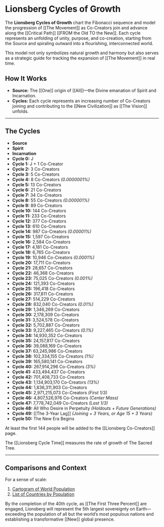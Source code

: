 # Lionsberg Cycles of Growth

The **Lionsberg Cycles of Growth** chart the Fibonacci sequence and model the progression of [[The Movement]] as Co-Creators join and advance along the [[Critical Path]] [[FROM the Old TO the New]]. Each cycle represents an unfolding of unity, purpose, and co-creation, starting from the Source and spiraling outward into a flourishing, interconnected world.

This model not only symbolizes natural growth and harmony but also serves as a strategic guide for tracking the expansion of [[The Movement]] in real time.

## **How It Works**

- **Source:** The [[One]] origin of [[All]]—the Divine emanation of Spirit and Incarnation.
- **Cycles:** Each cycle represents an increasing number of Co-Creators joining and contributing to the [[New Civilization]] as [[The Vision]] unfolds.

---

## **The Cycles**

- **Source**
- **Spirit**
- **Incarnation**
- **Cycle 0:** J
- **Cycle 1:** J + 1 Co-Creator
- **Cycle 2:** 3 Co-Creators
- **Cycle 3:** 5 Co-Creators
- **Cycle 4:** 8 Co-Creators _(0.0000001%)_
- **Cycle 5:** 13 Co-Creators
- **Cycle 6:** 21 Co-Creators
- **Cycle 7:** 34 Co-Creators
- **Cycle 8:** 55 Co-Creators _(0.000001%)_
- **Cycle 9:** 89 Co-Creators
- **Cycle 10:** 144 Co-Creators
- **Cycle 11:** 233 Co-Creators
- **Cycle 12:** 377 Co-Creators
- **Cycle 13:** 610 Co-Creators
- **Cycle 14:** 987 Co-Creators _(0.00001%)_
- **Cycle 15:** 1,597 Co-Creators
- **Cycle 16:** 2,584 Co-Creators
- **Cycle 17:** 4,181 Co-Creators
- **Cycle 18:** 6,765 Co-Creators
- **Cycle 19:** 10,946 Co-Creators _(0.0001%)_
- **Cycle 20:** 17,711 Co-Creators
- **Cycle 21:** 28,657 Co-Creators
- **Cycle 22:** 46,368 Co-Creators
- **Cycle 23:** 75,025 Co-Creators _(0.001%)_
- **Cycle 24:** 121,393 Co-Creators
- **Cycle 25:** 196,418 Co-Creators
- **Cycle 26:** 317,811 Co-Creators
- **Cycle 27:** 514,229 Co-Creators
- **Cycle 28:** 832,040 Co-Creators _(0.01%)_
- **Cycle 29:** 1,346,269 Co-Creators
- **Cycle 30:** 2,178,309 Co-Creators
- **Cycle 31:** 3,524,578 Co-Creators
- **Cycle 32:** 5,702,887 Co-Creators
- **Cycle 33:** 9,227,465 Co-Creators _(0.1%)_
- **Cycle 34:** 14,930,352 Co-Creators
- **Cycle 35:** 24,157,817 Co-Creators
- **Cycle 36:** 39,088,169 Co-Creators
- **Cycle 37:** 63,245,986 Co-Creators
- **Cycle 38:** 102,334,155 Co-Creators _(1%)_
- **Cycle 39:** 165,580,141 Co-Creators
- **Cycle 40:** 267,914,296 Co-Creators _(3%)_
- **Cycle 41:** 433,494,437 Co-Creators
- **Cycle 42:** 701,408,733 Co-Creators
- **Cycle 43:** 1,134,903,170 Co-Creators _(13%)_
- **Cycle 44:** 1,836,311,903 Co-Creators
- **Cycle 45:** 2,971,215,073 Co-Creators _(First 1/3)_
- **Cycle 46:** 4,807,526,976 Co-Creators _(Center Mass)_
- **Cycle 47:** 7,778,742,049 Co-Creators _(Last 1/3)_
- **Cycle 48:** All Who Desire in Perpetuity _(Holdouts + Future Generations)_
- **Cycle 49:** [[The 3-Year Lag]] _(Joining + 3 Years, or Age 15 + 3 Years)_
- **Cycle 50:** The New Era Begins

At least the first 144 people will be added to the [[Lionsberg Co-Creators]] page. 

The [[Lionsberg Cycle Time]] measures the rate of growth of The Sacred Tree. 

---

## **Comparisons and Context**

For a sense of scale:

1. [Cartogram of World Population](https://ourworldindata.org/world-population-cartogram)  
2. [List of Countries by Population](https://en.wikipedia.org/wiki/List_of_countries_and_dependencies_by_population)  

By the completion of the 40th cycle, as [[The First Three Percent]] are engaged, Lionsberg will represent the 5th largest sovereignty on Earth—exceeding the population of all but the world’s most populous nations and establishing a transformative [[New]] global presence.